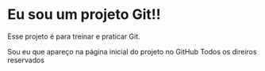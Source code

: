 # Eu sou um projeto Git!!

 Esse projeto é para treinar e praticar Git.

 Sou eu que apareço na página inicial do projeto no GitHub
 Todos os direiros reservados